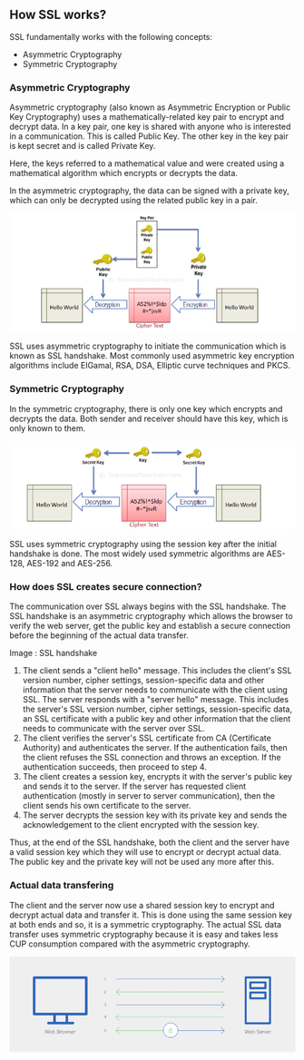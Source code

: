 ## How SSL works?


SSL fundamentally works with the following concepts:

+ Asymmetric Cryptography
+ Symmetric Cryptography

### Asymmetric Cryptography

Asymmetric cryptography (also known as Asymmetric Encryption or Public Key Cryptography) uses a mathematically-related key pair to encrypt and decrypt data. In a key pair, one key is shared with anyone who is interested in a communication. This is called Public Key. The other key in the key pair is kept secret and is called Private Key.

Here, the keys referred to a mathematical value and were created using a mathematical algorithm which encrypts or decrypts the data.

In the asymmetric cryptography, the data can be signed with a private key, which can only be decrypted using the related public key in a pair.

![alt text](images/Asymmetric.png "Asymmetric cryptography") 


SSL uses asymmetric cryptography to initiate the communication which is known as SSL handshake. Most commonly used asymmetric key encryption algorithms include EIGamal, RSA, DSA, Elliptic curve techniques and PKCS.


### Symmetric Cryptography

In the symmetric cryptography, there is only one key which encrypts and decrypts the data. Both sender and receiver should have this key, which is only known to them.

![alt text](images/Symmetric.png "Symmetric cryptography") 

SSL uses symmetric cryptography using the session key after the initial handshake is done. The most widely used symmetric algorithms are AES-128, AES-192 and AES-256.


### How does SSL creates secure connection?

The communication over SSL always begins with the SSL handshake. The SSL handshake is an asymmetric cryptography which allows the browser to verify the web server, get the public key and establish a secure connection before the beginning of the actual data transfer.

Image : SSL handshake

1. The client sends a "client hello" message. This includes the client's SSL version number, cipher settings, session-specific data and other information that the server needs to communicate with the client using SSL.
The server responds with a "server hello" message. This includes the server's SSL version number, cipher settings, session-specific data, an SSL certificate with a public key and other information that the client needs to communicate with the server over SSL.
2. The client verifies the server's SSL certificate from CA (Certificate Authority) and authenticates the server. If the authentication fails, then the client refuses the SSL connection and throws an exception. If the authentication succeeds, then proceed to step 4.
3. The client creates a session key, encrypts it with the server's public key and sends it to the server. If the server has requested client authentication (mostly in server to server communication), then the client sends his own certificate to the server.
4. The server decrypts the session key with its private key and sends the acknowledgement to the client encrypted with the session key.


Thus, at the end of the SSL handshake, both the client and the server have a valid session key which they will use to encrypt or decrypt actual data. The public key and the private key will not be used any more after this.


### Actual data transfering

The client and the server now use a shared session key to encrypt and decrypt actual data and transfer it. This is done using the same session key at both ends and so, it is a symmetric cryptography. The actual SSL data transfer uses symmetric cryptography because it is easy and takes less CUP consumption compared with the asymmetric cryptography.


![alt text](images/ssl_working.png "SSL working")


